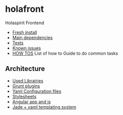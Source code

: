 # holafront

Holaspirit Frontend

* [Fresh install](./docs/install.md)
* [Main dependencies](./docs/dependencies.md)
* [Tests](./docs/tests.md) 
* [Known issues](./docs/knownIssues.md)
* [HOW TOS](./docs/howtos.md) List of how to Guide to do common tasks

## Architecture 
* [Used Librairies](./docs/librairies)
* [Grunt plugins](./docs/grunt.md) 
* [Yaml Configuration files](./app/data/README.md)
* [Stylesheets](./app/styles/README.md)
* [Angular app and js](./app/scripts/README.md)
* [Jade + yaml templating system](./app/jade/_global_ui/README.md) 
